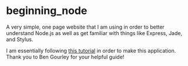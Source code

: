 # beginning_node

A very simple, one page website that I am using in order to better understand Node.js as well as get familiar with things like Express, Jade, and Stylus.

I am essentially following [this tutorial](http://www.clock.co.uk/blog/a-simple-website-in-nodejs-with-express-jade-and-stylus) in order to make this application. Thank you to Ben Gourley for your helpful guide!
